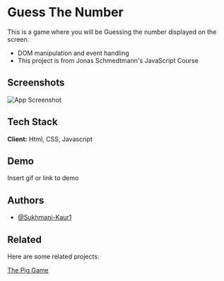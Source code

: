 
# Guess The Number

This is a game where you will be Guessing the number displayed on the screen.
* DOM manipulation and event handling
* This project is from Jonas Schmedtmann's JavaScript Course 


## Screenshots

![App Screenshot](https://camo.githubusercontent.com/abacf31d5606f7fde7058e015319693547e4482836965dde916a4fd8bcb4c00e/68747470733a2f2f7261772e6769746875622e636f6d2f4874657459696e4d696e2f47756573732d4d792d4e756d6265722f6d61737465722f73637265656e73686f742f30312e706e67)


## Tech Stack

**Client:** Html, CSS, Javascript


## Demo

Insert gif or link to demo


## Authors

- [@Sukhmani-Kaur1](https://github.com/Sukhmani-Kaur1)

## Related

Here are some related projects:

[The Pig Game](https://github.com/Sukhmani-Kaur1/ThePigGame)
